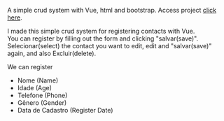 
A simple crud system with Vue, html and bootstrap. Access project <a href="https://lucasmenchon.github.io/simple-crud-vue/" target="_blank">click here</a>.

<p>I made this simple crud system for registering contacts with Vue. <br />
You can register by filling out the form and clicking "salvar(save)". <br />
Selecionar(select) the contact you want to edit, edit and "salvar(save)" again, and also Excluir(delete).</p>
<p>We can register</p>
<ul>
<li>Nome (Name)</li>
<li>Idade (Age)</li>
<li>Telefone (Phone)</li>
<li>Gênero (Gender)</li>
<li>Data de Cadastro (Register Date)</li>
</ul>

